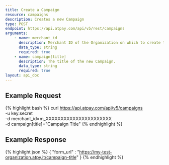```yaml
---
title: Create a Campaign
resource: campaigns
description: Creates a new Campaign
type: POST
endpoint: https://api.atpay.com/api/v5/rest/campaigns
arguments:
    - name: merchant_id
      description: Merchant ID of the Organization on which to create the Campaign.
      data_type: string
      required: true
    - name: campaign[title]
      description: The title of the new Campaign. 
      data_type: string
      required: true
layout: api_doc
---
```


## Example Request
{% highlight bash %}
curl https://api.atpay.com/api/v5/campaigns \
  -u key:secret \
  -d merchant_id=m_XXXXXXXXXXXXXXXXXXXXXX \
  -d campaign[title]="Campaign Title"
{% endhighlight %}

## Example Response
{% highlight json %}
{
  "form_url" : "https://my-test-organization.atpy.it/campaign-title"
}
{% endhighlight %}